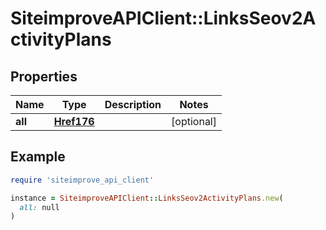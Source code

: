 # SiteimproveAPIClient::LinksSeov2ActivityPlans

## Properties

| Name | Type | Description | Notes |
| ---- | ---- | ----------- | ----- |
| **all** | [**Href176**](Href176.md) |  | [optional] |

## Example

```ruby
require 'siteimprove_api_client'

instance = SiteimproveAPIClient::LinksSeov2ActivityPlans.new(
  all: null
)
```

